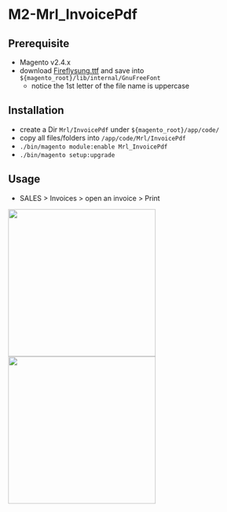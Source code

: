 # M2-Mrl_InvoicePdf

## Prerequisite
* Magento v2.4.x
* download [Fireflysung.ttf](https://github.com/rougier/freetype-gl/tree/master/fonts) and save into `${magento_root}/lib/internal/GnuFreeFont`
  * notice the 1st letter of the file name is uppercase

## Installation
* create a Dir `Mrl/InvoicePdf` under `${magento_root}/app/code/`
* copy all files/folders into `/app/code/Mrl/InvoicePdf`
* `./bin/magento module:enable Mrl_InvoicePdf`
* `./bin/magento setup:upgrade`

## Usage
* SALES > Invoices > open an invoice > Print
<img src="https://github.com/MRLIVING/M2-Mrl_InvoicePdf/blob/main/doc/img/print_invoice.PNG?raw=true" width=300/>
<img src="https://github.com/MRLIVING/M2-Mrl_InvoicePdf/blob/main/doc/img/cht_invoice.PNG" width=300/>
